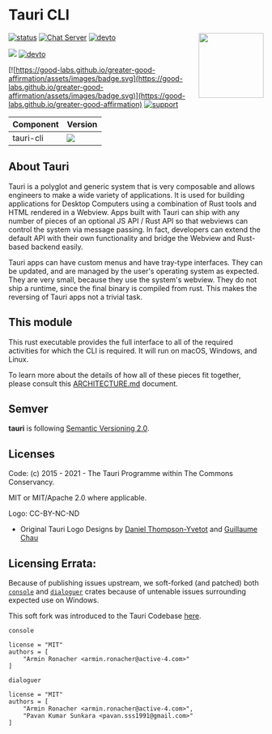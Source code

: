 # Tauri CLI

 <img align="right" src="https://github.com/tauri-apps/tauri/raw/dev/app-icon.png" height="128" width="128">

[![status](https://img.shields.io/badge/Status-Beta-green.svg)](https://github.com/tauri-apps/tauri)
[![Chat Server](https://img.shields.io/badge/chat-on%20discord-7289da.svg)](https://discord.gg/SpmNs4S)
[![devto](https://img.shields.io/badge/blog-dev.to-black.svg)](https://dev.to/tauri)

![](https://img.shields.io/github/workflow/status/tauri-apps/tauri/test%20library?label=test%20library
)
[![devto](https://img.shields.io/badge/documentation-site-purple.svg)](https://tauri.studio)

[![https://good-labs.github.io/greater-good-affirmation/assets/images/badge.svg](https://good-labs.github.io/greater-good-affirmation/assets/images/badge.svg)](https://good-labs.github.io/greater-good-affirmation)
[![support](https://img.shields.io/badge/sponsor-Opencollective-blue.svg)](https://opencollective.com/tauri)

| Component | Version                                     |
| --------- | ------------------------------------------- |
| tauri-cli  | [![](https://img.shields.io/crates/v/tauri-cli?style=flat-square)](https://crates.io/crates/tauri-cli) |

## About Tauri
Tauri is a polyglot and generic system that is very composable and allows engineers to make a wide variety of applications. It is used for building applications for Desktop Computers using a combination of Rust tools and HTML rendered in a Webview. Apps built with Tauri can ship with any number of pieces of an optional JS API / Rust API so that webviews can control the system via message passing. In fact, developers can extend the default API with their own functionality and bridge the Webview and Rust-based backend easily.

Tauri apps can have custom menus and have tray-type interfaces. They can be updated, and are managed by the user's operating system as expected. They are very small, because they use the system's webview. They do not ship a runtime, since the final binary is compiled from rust. This makes the reversing of Tauri apps not a trivial task.

## This module
This rust executable provides the full interface to all of the required activities for which the CLI is required. It will run on macOS, Windows, and Linux.

To learn more about the details of how all of these pieces fit together, please consult this [ARCHITECTURE.md](https://github.com/tauri-apps/tauri/blob/dev/ARCHITECTURE.md) document.


## Semver
**tauri** is following [Semantic Versioning 2.0](https://semver.org/).
## Licenses
Code: (c) 2015 - 2021 - The Tauri Programme within The Commons Conservancy.

MIT or MIT/Apache 2.0 where applicable.

Logo: CC-BY-NC-ND
- Original Tauri Logo Designs by [Daniel Thompson-Yvetot](https://github.com/nothingismagick) and [Guillaume Chau](https://github.com/akryum)

## Licensing Errata:
Because of publishing issues upstream, we soft-forked (and patched) both [`console`](https://github.com/mitsuhiko/console/blob/278de9dc2bf0fa28db69adee351072f668beec8f/Cargo.toml#L7) and [`dialoguer`](https://github.com/mitsuhiko/dialoguer/blob/2c3fe6b64641cfb57eb0e1d428274f63976ec150/Cargo.toml#L12) crates because of untenable issues surrounding expected use on Windows. 

This soft fork was introduced to the Tauri Codebase [here](https://github.com/tauri-apps/tauri/pull/1610).

`console`
```
license = "MIT"
authors = [
	"Armin Ronacher <armin.ronacher@active-4.com>"
]
```

`dialoguer`
```
license = "MIT"
authors = [
	"Armin Ronacher <armin.ronacher@active-4.com>",
	"Pavan Kumar Sunkara <pavan.sss1991@gmail.com>"
]
```
